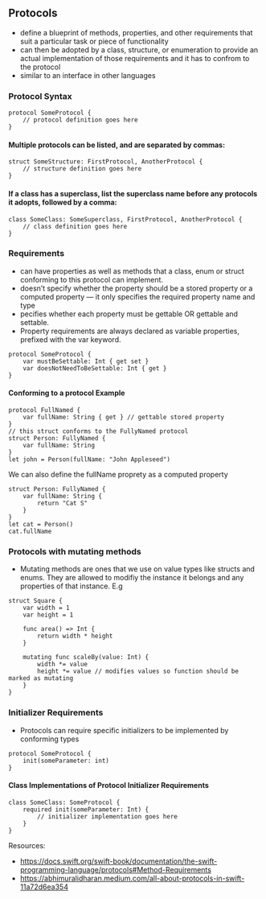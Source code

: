 ## Protocols

- define a blueprint of methods, properties, and other requirements that suit a particular task or piece of functionality
- can then be adopted by a class, structure, or enumeration to provide an actual implementation of those requirements and it has to confrom to the protocol
- similar to an interface in other languages

### Protocol Syntax

```
protocol SomeProtocol {
    // protocol definition goes here
}
```

#### Multiple protocols can be listed, and are separated by commas:
```
struct SomeStructure: FirstProtocol, AnotherProtocol {
    // structure definition goes here
}
```

#### If a class has a superclass, list the superclass name before any protocols it adopts, followed by a comma:
```
class SomeClass: SomeSuperclass, FirstProtocol, AnotherProtocol {
    // class definition goes here
}
```

### Requirements

- can have properties as well as methods that a class, enum or struct conforming to this protocol can implement.
- doesn’t specify whether the property should be a stored property or a computed property — it only specifies the required property name and type
- pecifies whether each property must be gettable OR gettable and settable.
- Property requirements are always declared as variable properties, prefixed with the var keyword.

```
protocol SomeProtocol {
    var mustBeSettable: Int { get set }
    var doesNotNeedToBeSettable: Int { get }
}
```

#### Conforming to a protocol Example
```
protocol FullNamed { 
    var fullName: String { get } // gettable stored property
}
// this struct conforms to the FullyNamed protocol
struct Person: FullyNamed {
    var fullName: String
}
let john = Person(fullName: "John Appleseed")
```
We can also define the fullName proprety as a computed property
```
struct Person: FullyNamed { 
    var fullName: String { 
        return "Cat S"
    }
}
let cat = Person()
cat.fullName
```

### Protocols with mutating methods

- Mutating methods are ones that we use on value types like structs and enums. They are allowed to modifiy the instance it belongs and any properties of that instance. E.g

```
struct Square { 
    var width = 1
    var height = 1

    func area() => Int { 
        return width * height
    }

    mutating func scaleBy(value: Int) { 
        width *= value
        height *= value // modifies values so function should be marked as mutating
    }
}
```

### Initializer Requirements
- Protocols can require specific initializers to be implemented by conforming types

```
protocol SomeProtocol { 
    init(someParameter: int)
}
```

#### Class Implementations of Protocol Initializer Requirements
```
class SomeClass: SomeProtocol {
    required init(someParameter: Int) {
        // initializer implementation goes here
    }
}
```

Resources:
- https://docs.swift.org/swift-book/documentation/the-swift-programming-language/protocols#Method-Requirements
- https://abhimuralidharan.medium.com/all-about-protocols-in-swift-11a72d6ea354